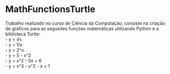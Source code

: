 # MathFunctionsTurtle
Trabalho realizado no curso de Ciência da Computação, consiste na criação de gráficos para as seguintes funções matemáticas utilizando Python e a biblioteca Turtle:  
    - y = √x  
    - y = 1/x  
    - y = 2^x  
    - y = 5 - x^2  
    - y = x^2 - 5x + 6  
    - y = x^3 - x^2 - x + 1  
